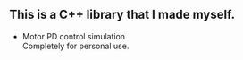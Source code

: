 ## This is a C++ library that I made myself.
- Motor PD control simulation  
Completely for personal use.
